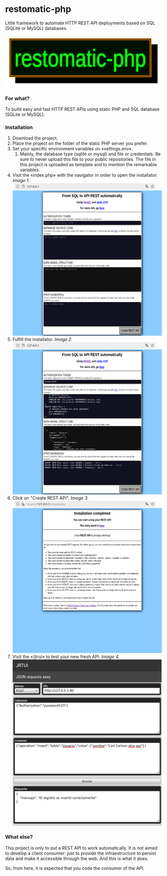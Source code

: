 # restomatic-php

Little framework to automate HTTP REST API deployments based on SQL (SQLite or MySQL) databases.

![Titulo](./docs/img/restomatic_titulo.png)

### For what?

To build easy and fast HTTP REST APIs using static PHP and SQL database (SQLite or MySQL).

### Installation

1. Download the project.
2. Place the project on the folder of the static PHP server you prefer.
3. Set your specific environment variables on «settings.env».
   1. Mainly, the database type (sqlite or mysql) and file or credentials. Be sure to never upload this file to your public repositories. The file in this project is uploaded as template and to mention the remarkable variables.
4. Visit the «index.php» with the navigator in order to open the installator. *Image 1.* ![Instalador](./docs/img/instalador.png)
5. Fulfill the installator. *Image 2.* ![Instalador](./docs/img/instalador_2.png)
6. Click on "Create REST API". *Image 3.* ![Instalacion_completada](./docs/img/instalacion_completada.png)
7. Visit the «/jtrui» to test your new fresh API. *Image 4.* ![Tester](./docs/img/jtrui_insert_exitoso.png)

### What else?

This project is only to put a REST API to work automatically. It is not aimed to develop a client consumer: just to provide the infraestructure to persist data and make it accessible through the web. And this is what it does.

So, from here, it is expected that *you* code the consumer of the API.